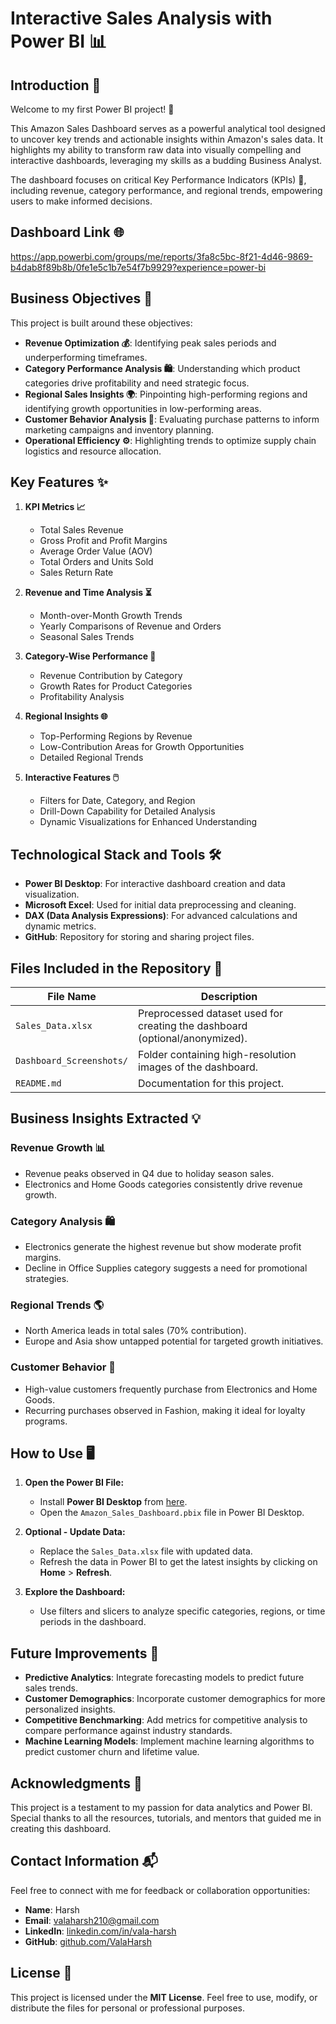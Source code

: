 # Interactive Sales Analysis with Power BI 📊

## Introduction 🌟
Welcome to my first Power BI project! 🎉

This Amazon Sales Dashboard serves as a powerful analytical tool designed to uncover key trends and actionable insights within Amazon's sales data. It highlights my ability to transform raw data into visually compelling and interactive dashboards, leveraging my skills as a budding Business Analyst.

The dashboard focuses on critical Key Performance Indicators (KPIs) 🧮, including revenue, category performance, and regional trends, empowering users to make informed decisions.

## Dashboard Link 🌐
https://app.powerbi.com/groups/me/reports/3fa8c5bc-8f21-4d46-9869-b4dab8f89b8b/0fe1e5c1b7e54f7b9929?experience=power-bi

## Business Objectives 🎯
This project is built around these objectives:

- **Revenue Optimization 💰**: Identifying peak sales periods and underperforming timeframes.
- **Category Performance Analysis 🛍️**: Understanding which product categories drive profitability and need strategic focus.
- **Regional Sales Insights 🌍**: Pinpointing high-performing regions and identifying growth opportunities in low-performing areas.
- **Customer Behavior Analysis 👥**: Evaluating purchase patterns to inform marketing campaigns and inventory planning.
- **Operational Efficiency ⚙️**: Highlighting trends to optimize supply chain logistics and resource allocation.

## Key Features ✨

1. **KPI Metrics 📈**
   - Total Sales Revenue
   - Gross Profit and Profit Margins
   - Average Order Value (AOV)
   - Total Orders and Units Sold
   - Sales Return Rate

2. **Revenue and Time Analysis ⏳**
   - Month-over-Month Growth Trends
   - Yearly Comparisons of Revenue and Orders
   - Seasonal Sales Trends

3. **Category-Wise Performance 🛒**
   - Revenue Contribution by Category
   - Growth Rates for Product Categories
   - Profitability Analysis

4. **Regional Insights 🌐**
   - Top-Performing Regions by Revenue
   - Low-Contribution Areas for Growth Opportunities
   - Detailed Regional Trends

5. **Interactive Features 🖱️**
   - Filters for Date, Category, and Region
   - Drill-Down Capability for Detailed Analysis
   - Dynamic Visualizations for Enhanced Understanding

## Technological Stack and Tools 🛠️
- **Power BI Desktop**: For interactive dashboard creation and data visualization.
- **Microsoft Excel**: Used for initial data preprocessing and cleaning.
- **DAX (Data Analysis Expressions)**: For advanced calculations and dynamic metrics.
- **GitHub**: Repository for storing and sharing project files.

## Files Included in the Repository 📂

| File Name                          | Description                                                             |
| ----------------------------------- | ----------------------------------------------------------------------- |
| `Sales_Data.xlsx`                   | Preprocessed dataset used for creating the dashboard (optional/anonymized). |
| `Dashboard_Screenshots/`            | Folder containing high-resolution images of the dashboard.             |
| `README.md`                         | Documentation for this project.                                         |

## Business Insights Extracted 💡

### Revenue Growth 📊
- Revenue peaks observed in Q4 due to holiday season sales.
- Electronics and Home Goods categories consistently drive revenue growth.

### Category Analysis 🛍️
- Electronics generate the highest revenue but show moderate profit margins.
- Decline in Office Supplies category suggests a need for promotional strategies.

### Regional Trends 🌎
- North America leads in total sales (70% contribution).
- Europe and Asia show untapped potential for targeted growth initiatives.

### Customer Behavior 👥
- High-value customers frequently purchase from Electronics and Home Goods.
- Recurring purchases observed in Fashion, making it ideal for loyalty programs.

## How to Use 🖥️

1. **Open the Power BI File:**
   - Install **Power BI Desktop** from [here](https://powerbi.microsoft.com/desktop/).
   - Open the `Amazon_Sales_Dashboard.pbix` file in Power BI Desktop.

2. **Optional - Update Data:**
   - Replace the `Sales_Data.xlsx` file with updated data.
   - Refresh the data in Power BI to get the latest insights by clicking on **Home** > **Refresh**.

3. **Explore the Dashboard:**
   - Use filters and slicers to analyze specific categories, regions, or time periods in the dashboard.

## Future Improvements 🔮
- **Predictive Analytics**: Integrate forecasting models to predict future sales trends.
- **Customer Demographics**: Incorporate customer demographics for more personalized insights.
- **Competitive Benchmarking**: Add metrics for competitive analysis to compare performance against industry standards.
- **Machine Learning Models**: Implement machine learning algorithms to predict customer churn and lifetime value.

## Acknowledgments 🙏
This project is a testament to my passion for data analytics and Power BI. Special thanks to all the resources, tutorials, and mentors that guided me in creating this dashboard.

## Contact Information 📬
Feel free to connect with me for feedback or collaboration opportunities:
- **Name**: Harsh  
- **Email**: [valaharsh210@gmail.com](mailto:valaharsh210@gmail.com)  
- **LinkedIn**: [linkedin.com/in/vala-harsh](https://linkedin.com/in/vala-harsh)  
- **GitHub**: [github.com/ValaHarsh](https://github.com/ValaHarsh)

## License 📜
This project is licensed under the **MIT License**. Feel free to use, modify, or distribute the files for personal or professional purposes.
